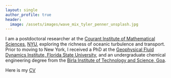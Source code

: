 ```yaml
---
layout: single
author_profile: true
header:
  image: /assets/images/wave_mix_tyler_penner_unsplash.jpg
---
```


I am a postdoctoral researcher at the [Courant Institute of Mathematical Sciences][cims], [NYU][nyu], exploring the richness of oceanic turbulence and transport. Prior to moving to New York, I received a PhD at the [Geophysical Fluid Dynamics Institute, Florida State University][gfdi], and an undergraduate chemical engineering degree from the [Birla Institute of Technology and Science, Goa][bits].


Here is my [CV](/assets/documents/balwada_CV_Feb_2019.pdf)

[cims]: https://caos.cims.nyu.edu/
[nyu]: https://cims.nyu.edu/
[gfdi]: https://gfdi.fsu.edu/
[bits]: https://www.bits-pilani.ac.in/Goa/

